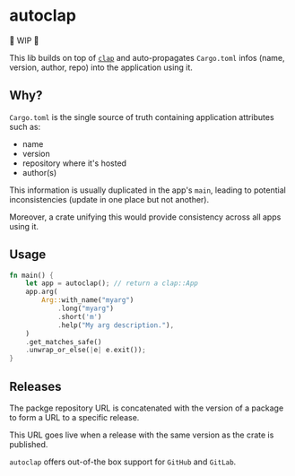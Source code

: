 # autoclap
🚧 WIP 🚧

This lib builds on top of [`clap`](https://crates.io/crates/clap) and auto-propagates `Cargo.toml` infos (name, version, author, repo) into the application using it.

## Why?

`Cargo.toml` is the single source of truth containing application attributes such as:
* name
* version
* repository where it's hosted
* author(s)

This information is usually duplicated in the app's `main`, leading to potential inconsistencies (update in one place but not another).

Moreover, a crate unifying this would provide consistency across all apps using it.

## Usage

```rust
fn main() {
    let app = autoclap(); // return a clap::App
    app.arg(
        Arg::with_name("myarg")
            .long("myarg")
            .short('m')
            .help("My arg description."),
    )
    .get_matches_safe()
    .unwrap_or_else(|e| e.exit());
}
```

## Releases
The packge repository URL is concatenated with the version of a package to form a URL to a specific release.

This URL goes live when a release with the same version as the crate is published.

`autoclap` offers out-of-the box support for `GitHub` and `GitLab`.
